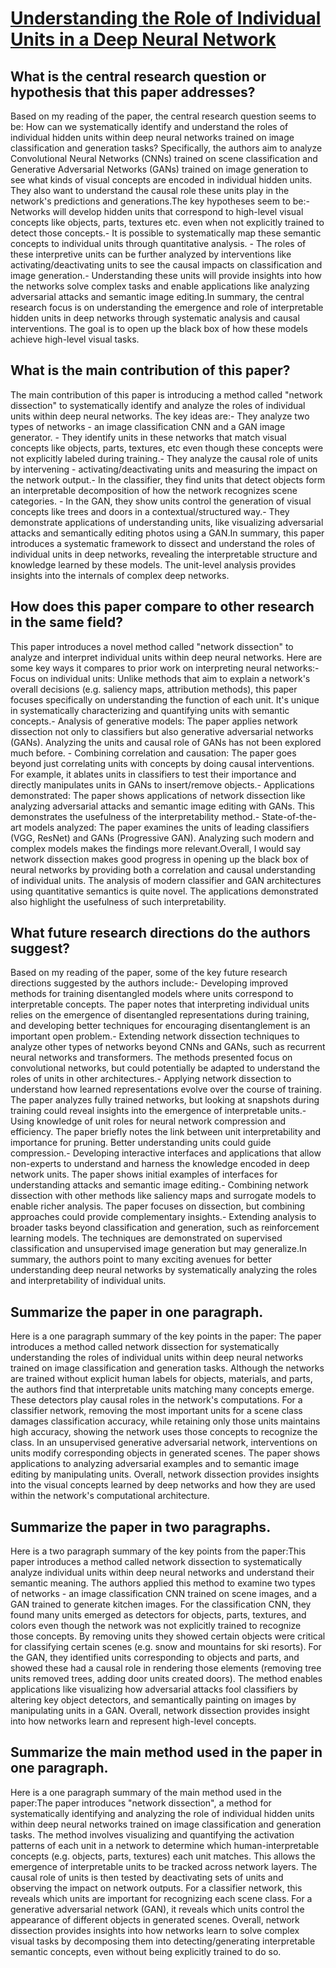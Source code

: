 # [Understanding the Role of Individual Units in a Deep Neural Network](https://arxiv.org/abs/2009.05041)

## What is the central research question or hypothesis that this paper addresses?

Based on my reading of the paper, the central research question seems to be: How can we systematically identify and understand the roles of individual hidden units within deep neural networks trained on image classification and generation tasks? Specifically, the authors aim to analyze Convolutional Neural Networks (CNNs) trained on scene classification and Generative Adversarial Networks (GANs) trained on image generation to see what kinds of visual concepts are encoded in individual hidden units. They also want to understand the causal role these units play in the network's predictions and generations.The key hypotheses seem to be:- Networks will develop hidden units that correspond to high-level visual concepts like objects, parts, textures etc. even when not explicitly trained to detect those concepts.- It is possible to systematically map these semantic concepts to individual units through quantitative analysis. - The roles of these interpretive units can be further analyzed by interventions like activating/deactivating units to see the causal impacts on classification and image generation.- Understanding these units will provide insights into how the networks solve complex tasks and enable applications like analyzing adversarial attacks and semantic image editing.In summary, the central research focus is on understanding the emergence and role of interpretable hidden units in deep networks through systematic analysis and causal interventions. The goal is to open up the black box of how these models achieve high-level visual tasks.


## What is the main contribution of this paper?

The main contribution of this paper is introducing a method called "network dissection" to systematically identify and analyze the roles of individual units within deep neural networks. The key ideas are:- They analyze two types of networks - an image classification CNN and a GAN image generator. - They identify units in these networks that match visual concepts like objects, parts, textures, etc even though these concepts were not explicitly labeled during training.- They analyze the causal role of units by intervening - activating/deactivating units and measuring the impact on the network output.- In the classifier, they find units that detect objects form an interpretable decomposition of how the network recognizes scene categories. - In the GAN, they show units control the generation of visual concepts like trees and doors in a contextual/structured way.- They demonstrate applications of understanding units, like visualizing adversarial attacks and semantically editing photos using a GAN.In summary, this paper introduces a systematic framework to dissect and understand the roles of individual units in deep networks, revealing the interpretable structure and knowledge learned by these models. The unit-level analysis provides insights into the internals of complex deep networks.


## How does this paper compare to other research in the same field?

This paper introduces a novel method called "network dissection" to analyze and interpret individual units within deep neural networks. Here are some key ways it compares to prior work on interpreting neural networks:- Focus on individual units: Unlike methods that aim to explain a network's overall decisions (e.g. saliency maps, attribution methods), this paper focuses specifically on understanding the function of each unit. It's unique in systematically characterizing and quantifying units with semantic concepts.- Analysis of generative models: The paper applies network dissection not only to classifiers but also generative adversarial networks (GANs). Analyzing the units and causal role of GANs has not been explored much before. - Combining correlation and causation: The paper goes beyond just correlating units with concepts by doing causal interventions. For example, it ablates units in classifiers to test their importance and directly manipulates units in GANs to insert/remove objects.- Applications demonstrated: The paper shows applications of network dissection like analyzing adversarial attacks and semantic image editing with GANs. This demonstrates the usefulness of the interpretability method.- State-of-the-art models analyzed: The paper examines the units of leading classifiers (VGG, ResNet) and GANs (Progressive GAN). Analyzing such modern and complex models makes the findings more relevant.Overall, I would say network dissection makes good progress in opening up the black box of neural networks by providing both a correlation and causal understanding of individual units. The analysis of modern classifier and GAN architectures using quantitative semantics is quite novel. The applications demonstrated also highlight the usefulness of such interpretability.


## What future research directions do the authors suggest?

Based on my reading of the paper, some of the key future research directions suggested by the authors include:- Developing improved methods for training disentangled models where units correspond to interpretable concepts. The paper notes that interpreting individual units relies on the emergence of disentangled representations during training, and developing better techniques for encouraging disentanglement is an important open problem.- Extending network dissection techniques to analyze other types of networks beyond CNNs and GANs, such as recurrent neural networks and transformers. The methods presented focus on convolutional networks, but could potentially be adapted to understand the roles of units in other architectures.- Applying network dissection to understand how learned representations evolve over the course of training. The paper analyzes fully trained networks, but looking at snapshots during training could reveal insights into the emergence of interpretable units.- Using knowledge of unit roles for neural network compression and efficiency. The paper briefly notes the link between unit interpretability and importance for pruning. Better understanding units could guide compression.- Developing interactive interfaces and applications that allow non-experts to understand and harness the knowledge encoded in deep network units. The paper shows initial examples of interfaces for understanding attacks and semantic image editing.- Combining network dissection with other methods like saliency maps and surrogate models to enable richer analysis. The paper focuses on dissection, but combining approaches could provide complementary insights.- Extending analysis to broader tasks beyond classification and generation, such as reinforcement learning models. The techniques are demonstrated on supervised classification and unsupervised image generation but may generalize.In summary, the authors point to many exciting avenues for better understanding deep neural networks by systematically analyzing the roles and interpretability of individual units.


## Summarize the paper in one paragraph.

Here is a one paragraph summary of the key points in the paper: The paper introduces a method called network dissection for systematically understanding the roles of individual units within deep neural networks trained on image classification and generation tasks. Although the networks are trained without explicit human labels for objects, materials, and parts, the authors find that interpretable units matching many concepts emerge. These detectors play causal roles in the network's computations. For a classifier network, removing the most important units for a scene class damages classification accuracy, while retaining only those units maintains high accuracy, showing the network uses those concepts to recognize the class. In an unsupervised generative adversarial network, interventions on units modify corresponding objects in generated scenes. The paper shows applications to analyzing adversarial examples and to semantic image editing by manipulating units. Overall, network dissection provides insights into the visual concepts learned by deep networks and how they are used within the network's computational architecture.


## Summarize the paper in two paragraphs.

Here is a two paragraph summary of the key points from the paper:This paper introduces a method called network dissection to systematically analyze individual units within deep neural networks and understand their semantic meaning. The authors applied this method to examine two types of networks - an image classification CNN trained on scene images, and a GAN trained to generate kitchen images. For the classification CNN, they found many units emerged as detectors for objects, parts, textures, and colors even though the network was not explicitly trained to recognize those concepts. By removing units they showed certain objects were critical for classifying certain scenes (e.g. snow and mountains for ski resorts). For the GAN, they identified units corresponding to objects and parts, and showed these had a causal role in rendering those elements (removing tree units removed trees, adding door units created doors). The method enables applications like visualizing how adversarial attacks fool classifiers by altering key object detectors, and semantically painting on images by manipulating units in a GAN. Overall, network dissection provides insight into how networks learn and represent high-level concepts.


## Summarize the main method used in the paper in one paragraph.

Here is a one paragraph summary of the main method used in the paper:The paper introduces "network dissection", a method for systematically identifying and analyzing the role of individual hidden units within deep neural networks trained on image classification and generation tasks. The method involves visualizing and quantifying the activation patterns of each unit in a network to determine which human-interpretable concepts (e.g. objects, parts, textures) each unit matches. This allows the emergence of interpretable units to be tracked across network layers. The causal role of units is then tested by deactivating sets of units and observing the impact on network outputs. For a classifier network, this reveals which units are important for recognizing each scene class. For a generative adversarial network (GAN), it reveals which units control the appearance of different objects in generated scenes. Overall, network dissection provides insights into how networks learn to solve complex visual tasks by decomposing them into detecting/generating interpretable semantic concepts, even without being explicitly trained to do so.
